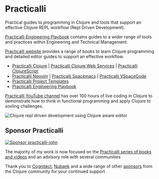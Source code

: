 # Practicalli

Practical guides to programming in Clojure and tools that support an effective Clojure REPL workflow (Repl Driven Development).

[Practicalli Engineering Playbook](https://practical.li/engineering-playbook/) contains guides to a wider range of tools and practices within Engineering and Technical Management.

[Practicalli website](https://practical.li) provides a range of books to learn Clojure programming and detailed editor guides to support an effective workflow.

- [Practicalli Clojure](https://practical.li/clojure) | [Practicalli Clojure Web Services](https://practical.li/clojure-web-services) | [Practicalli ClojureScript](https://practical.li/clojurescript)
- [Practicalli Neovim](https://practical.li/neovim) | [Practicalli Spacemacs](https://practical.li/spacemacs)  | [Practicalli VSpaceCode](https://practical.li/vspacecode)
- [Practicalli Project Templates](https://practical.li/clojure/clojure-cli/projects/templates/practicalli/)
- [Practicalli Engineering Playbook](https://practical.li/engineering-playbook)

[Practicalli YouTube channel](https://youtube.com/practicalli) has over 100 hours of live coding in Clojure to demonstrate how to think in functional programming and apply Clojure to sovling challenges.

![Clojure repl driven development using Clojure aware editor](https://raw.githubusercontent.com/practicalli/graphic-design/live/clojure/clojure-repl-workflow-concept.png)


## Sponsor Practicalli

[![Sponsor practicalli-john](https://raw.githubusercontent.com/practicalli/graphic-design/live/buttons/practicalli-github-sponsors-button.png)](https://github.com/sponsors/practicalli-john/)

The majority of my work is now focused on the [Practicalli series of books and videos](https://practical.li/) and an advisory role with several communities

Thank you to [Cognitect](https://www.cognitect.com/), [Nubank](https://nubank.com.br/) and a wide range of other [sponsors](https://github.com/sponsors/practicalli-john#sponsors) from the Clojure community for your continued support
